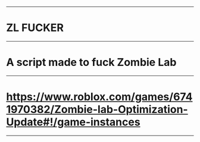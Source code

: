 -----------------------
# ZL FUCKER
-----------------------
# A script made to fuck Zombie Lab
-----------------------
# https://www.roblox.com/games/6741970382/Zombie-lab-Optimization-Update#!/game-instances
-----------------------

